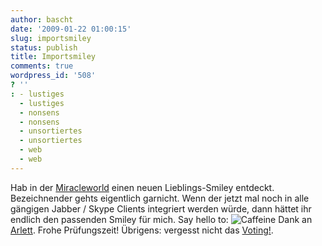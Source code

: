 ```yaml
---
author: bascht
date: '2009-01-22 01:00:15'
slug: importsmiley
status: publish
title: Importsmiley
comments: true
wordpress_id: '508'
? ''
: - lustiges
  - lustiges
  - nonsens
  - nonsens
  - unsortiertes
  - unsortiertes
  - web
  - web
---
```


Hab in der [Miracleworld](http://blog.miracleworld.de/) einen neuen
Lieblings-Smiley entdeckt. Bezeichnender gehts eigentlich garnicht.
Wenn der jetzt mal noch in alle gängigen Jabber / Skype Clients
integriert werden würde, dann hättet ihr endlich den passenden
Smiley für mich. Say hello to:
![Caffeine](http://www.blog.miracleworld.de/wp-includes/images/smilies/caffienated.gif "Caffeine")
Dank an
[Arlett](http://www.blog.miracleworld.de/index.php/2009/01/20/ablenkung-vom-pauken/#comments).
Frohe Prüfungszeit! Übrigens: vergesst nicht das
[Voting!](http://www.bascht.com/2009/01/10/moge-der-bessere-gewinnen).



